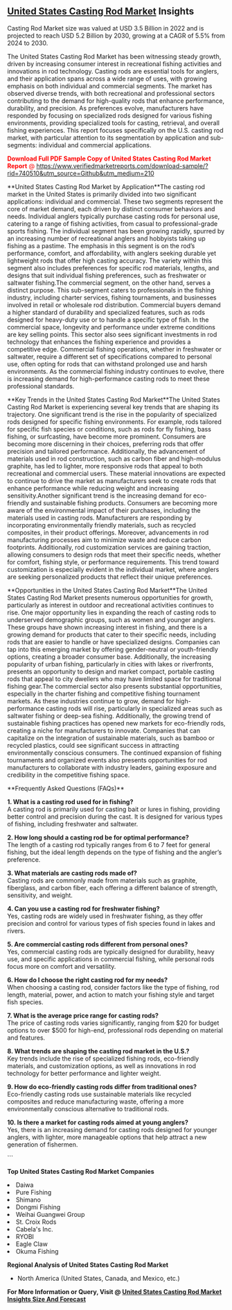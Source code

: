 <h2><a href="https://www.verifiedmarketreports.com/download-sample/?rid=740510&amp;utm_source=Github&amp;utm_medium=210" target="_blank">United States Casting Rod Market</a> Insights</h2><p>Casting Rod Market size was valued at USD 3.5 Billion in 2022 and is projected to reach USD 5.2 Billion by 2030, growing at a CAGR of 5.5% from 2024 to 2030.</p><p><p>The United States Casting Rod Market has been witnessing steady growth, driven by increasing consumer interest in recreational fishing activities and innovations in rod technology. Casting rods are essential tools for anglers, and their application spans across a wide range of uses, with growing emphasis on both individual and commercial segments. The market has observed diverse trends, with both recreational and professional sectors contributing to the demand for high-quality rods that enhance performance, durability, and precision. As preferences evolve, manufacturers have responded by focusing on specialized rods designed for various fishing environments, providing specialized tools for casting, retrieval, and overall fishing experiences. This report focuses specifically on the U.S. casting rod market, with particular attention to its segmentation by application and sub-segments: individual and commercial applications. <p><span class=""><span style="color: #ff0000;"><strong>Download Full PDF Sample Copy of United States Casting Rod Market Report</strong> @ </span><a href="https://www.verifiedmarketreports.com/download-sample/?rid=740510&amp;utm_source=Github&amp;utm_medium=210" target="_blank">https://www.verifiedmarketreports.com/download-sample/?rid=740510&amp;utm_source=Github&amp;utm_medium=210</a></span></p></p><p>**United States Casting Rod Market by Application**The casting rod market in the United States is primarily divided into two significant applications: individual and commercial. These two segments represent the core of market demand, each driven by distinct consumer behaviors and needs. Individual anglers typically purchase casting rods for personal use, catering to a range of fishing activities, from casual to professional-grade sports fishing. The individual segment has been growing rapidly, spurred by an increasing number of recreational anglers and hobbyists taking up fishing as a pastime. The emphasis in this segment is on the rod’s performance, comfort, and affordability, with anglers seeking durable yet lightweight rods that offer high casting accuracy. The variety within this segment also includes preferences for specific rod materials, lengths, and designs that suit individual fishing preferences, such as freshwater or saltwater fishing.The commercial segment, on the other hand, serves a distinct purpose. This sub-segment caters to professionals in the fishing industry, including charter services, fishing tournaments, and businesses involved in retail or wholesale rod distribution. Commercial buyers demand a higher standard of durability and specialized features, such as rods designed for heavy-duty use or to handle a specific type of fish. In the commercial space, longevity and performance under extreme conditions are key selling points. This sector also sees significant investments in rod technology that enhances the fishing experience and provides a competitive edge. Commercial fishing operations, whether in freshwater or saltwater, require a different set of specifications compared to personal use, often opting for rods that can withstand prolonged use and harsh environments. As the commercial fishing industry continues to evolve, there is increasing demand for high-performance casting rods to meet these professional standards.</p><p>**Key Trends in the United States Casting Rod Market**The United States Casting Rod Market is experiencing several key trends that are shaping its trajectory. One significant trend is the rise in the popularity of specialized rods designed for specific fishing environments. For example, rods tailored for specific fish species or conditions, such as rods for fly fishing, bass fishing, or surfcasting, have become more prominent. Consumers are becoming more discerning in their choices, preferring rods that offer precision and tailored performance. Additionally, the advancement of materials used in rod construction, such as carbon fiber and high-modulus graphite, has led to lighter, more responsive rods that appeal to both recreational and commercial users. These material innovations are expected to continue to drive the market as manufacturers seek to create rods that enhance performance while reducing weight and increasing sensitivity.Another significant trend is the increasing demand for eco-friendly and sustainable fishing products. Consumers are becoming more aware of the environmental impact of their purchases, including the materials used in casting rods. Manufacturers are responding by incorporating environmentally friendly materials, such as recycled composites, in their product offerings. Moreover, advancements in rod manufacturing processes aim to minimize waste and reduce carbon footprints. Additionally, rod customization services are gaining traction, allowing consumers to design rods that meet their specific needs, whether for comfort, fishing style, or performance requirements. This trend toward customization is especially evident in the individual market, where anglers are seeking personalized products that reflect their unique preferences.</p><p>**Opportunities in the United States Casting Rod Market**The United States Casting Rod Market presents numerous opportunities for growth, particularly as interest in outdoor and recreational activities continues to rise. One major opportunity lies in expanding the reach of casting rods to underserved demographic groups, such as women and younger anglers. These groups have shown increasing interest in fishing, and there is a growing demand for products that cater to their specific needs, including rods that are easier to handle or have specialized designs. Companies can tap into this emerging market by offering gender-neutral or youth-friendly options, creating a broader consumer base. Additionally, the increasing popularity of urban fishing, particularly in cities with lakes or riverfronts, presents an opportunity to design and market compact, portable casting rods that appeal to city dwellers who may have limited space for traditional fishing gear.The commercial sector also presents substantial opportunities, especially in the charter fishing and competitive fishing tournament markets. As these industries continue to grow, demand for high-performance casting rods will rise, particularly in specialized areas such as saltwater fishing or deep-sea fishing. Additionally, the growing trend of sustainable fishing practices has opened new markets for eco-friendly rods, creating a niche for manufacturers to innovate. Companies that can capitalize on the integration of sustainable materials, such as bamboo or recycled plastics, could see significant success in attracting environmentally conscious consumers. The continued expansion of fishing tournaments and organized events also presents opportunities for rod manufacturers to collaborate with industry leaders, gaining exposure and credibility in the competitive fishing space.</p><p>**Frequently Asked Questions (FAQs)**<p><strong>1. What is a casting rod used for in fishing?</strong><br> A casting rod is primarily used for casting bait or lures in fishing, providing better control and precision during the cast. It is designed for various types of fishing, including freshwater and saltwater.</p><p><strong>2. How long should a casting rod be for optimal performance?</strong><br> The length of a casting rod typically ranges from 6 to 7 feet for general fishing, but the ideal length depends on the type of fishing and the angler’s preference.</p><p><strong>3. What materials are casting rods made of?</strong><br> Casting rods are commonly made from materials such as graphite, fiberglass, and carbon fiber, each offering a different balance of strength, sensitivity, and weight.</p><p><strong>4. Can you use a casting rod for freshwater fishing?</strong><br> Yes, casting rods are widely used in freshwater fishing, as they offer precision and control for various types of fish species found in lakes and rivers.</p><p><strong>5. Are commercial casting rods different from personal ones?</strong><br> Yes, commercial casting rods are typically designed for durability, heavy use, and specific applications in commercial fishing, while personal rods focus more on comfort and versatility.</p><p><strong>6. How do I choose the right casting rod for my needs?</strong><br> When choosing a casting rod, consider factors like the type of fishing, rod length, material, power, and action to match your fishing style and target fish species.</p><p><strong>7. What is the average price range for casting rods?</strong><br> The price of casting rods varies significantly, ranging from $20 for budget options to over $500 for high-end, professional rods depending on material and features.</p><p><strong>8. What trends are shaping the casting rod market in the U.S.?</strong><br> Key trends include the rise of specialized fishing rods, eco-friendly materials, and customization options, as well as innovations in rod technology for better performance and lighter weight.</p><p><strong>9. How do eco-friendly casting rods differ from traditional ones?</strong><br> Eco-friendly casting rods use sustainable materials like recycled composites and reduce manufacturing waste, offering a more environmentally conscious alternative to traditional rods.</p><p><strong>10. Is there a market for casting rods aimed at young anglers?</strong><br> Yes, there is an increasing demand for casting rods designed for younger anglers, with lighter, more manageable options that help attract a new generation of fishermen.</p>```</p><p><strong>Top United States Casting Rod Market Companies</strong></p><div data-test-id=""><p><li>Daiwa</li><li> Pure Fishing</li><li> Shimano</li><li> Dongmi Fishing</li><li> Weihai Guangwei Group</li><li> St. Croix Rods</li><li> Cabela's Inc.</li><li> RYOBI</li><li> Eagle Claw</li><li> Okuma Fishing</li></p><div><strong>Regional Analysis of&nbsp;United States Casting Rod Market</strong></div><ul><li dir="ltr"><p dir="ltr">North America&nbsp;(United States, Canada, and Mexico, etc.)</p></li></ul><p><strong>For More Information or Query, Visit @&nbsp;</strong><strong><a href="https://www.verifiedmarketreports.com/product/casting-rod-market/?utm_source=Github&amp;utm_medium=210" target="_blank">United States Casting Rod Market Insights Size And Forecast</a></strong></p></div>
